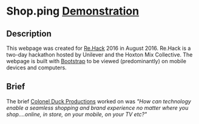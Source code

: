 # Shop.ping [Demonstration](http://parthami.github.io/rehack2016)

## Description
This webpage was created for [Re.Hack](http://www.rehack.io/) 2016 in August 2016. Re.Hack is a two-day hackathon hosted by Unilever and the Hoxton Mix Collective.
The webpage is built with [Bootstrap](http://getbootstrap.com/) to be viewed (predominantly) on mobile devices and computers.

## Brief
The brief [Colonel Duck Productions](http://www.colonelduck.co.uk/) worked on was *"How can technology enable a seamless shopping and brand experience no matter where you shop….online, in store, on your mobile, on your TV etc?"*


